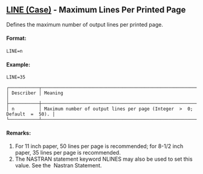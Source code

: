 ## [LINE (Case)](https://nexus.hexagon.com/documentationcenter/bundle/MSC_Nastran_2022.4/page/Nastran_Combined_Book/qrg/casecontrol4a/TOC.LINE.Case.xhtml) - Maximum Lines Per Printed Page

Defines the maximum number of output lines per printed page.

#### Format:

```nastran
LINE=n
```

#### Example:

```nastran
LINE=35
```

```text
┌───────────┬──────────────────────────────────────────────────────────────────────────┐
│ Describer │ Meaning                                                                  │
├───────────┼──────────────────────────────────────────────────────────────────────────┤
│ n         │ Maximum number of output lines per page (Integer  >  0; Default  =  50). │
└───────────┴──────────────────────────────────────────────────────────────────────────┘
```

#### Remarks:

1. For 11 inch paper, 50 lines per page is recommended; for 8-1/2 inch paper, 35 lines per page is recommended.
2. The NASTRAN statement keyword NLINES may also be used to set this value. See the   Nastran Statement.

